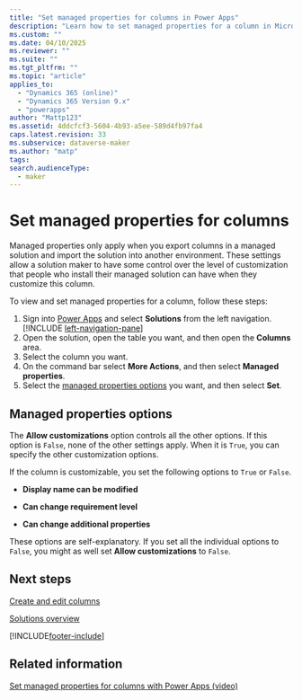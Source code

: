```yaml
---
title: "Set managed properties for columns in Power Apps"
description: "Learn how to set managed properties for a column in Microsoft Dataverse."
ms.custom: ""
ms.date: 04/10/2025
ms.reviewer: ""
ms.suite: ""
ms.tgt_pltfrm: ""
ms.topic: "article"
applies_to: 
  - "Dynamics 365 (online)"
  - "Dynamics 365 Version 9.x"
  - "powerapps"
author: "Mattp123"
ms.assetid: 4ddcfcf3-5604-4b93-a5ee-589d4fb97fa4
caps.latest.revision: 33
ms.subservice: dataverse-maker
ms.author: "matp"
tags: 
search.audienceType: 
  - maker
---
```

# Set managed properties for columns

Managed properties only apply when you export columns in a managed solution and import the solution into another environment. These settings allow a solution maker to have some control over the level of customization that people who install their managed solution can have when they customize this column.

To view and set managed properties for a column, follow these steps:

1. Sign into [Power Apps](https://make.powerapps.com/?utm_source=padocs&utm_medium=linkinadoc&utm_campaign=referralsfromdoc) and select **Solutions** from the left navigation. [!INCLUDE [left-navigation-pane](../../includes/left-navigation-pane.md)]
1. Open the solution, open the table you want, and then open the **Columns** area.
1. Select the column you want.
1. On the command bar select **More Actions**, and then select **Managed properties**.  
1. Select the [managed properties options](#managed-properties-options) you want, and then select **Set**.

## Managed properties options

The **Allow customizations** option controls all the other options. If this option is `False`, none of the other settings apply. When it is `True`, you can specify the other customization options.  
  
 If the column is customizable, you set the following options to `True` or `False`.  
  
- **Display name can be modified**  
  
- **Can change requirement level**  
  
- **Can change additional properties**  
  
These options are self-explanatory. If you set all the individual options to `False`, you might as well set **Allow customizations** to `False`.  

## Next steps

[Create and edit columns](create-edit-fields.md)

[Solutions overview](solutions-overview.md)

[!INCLUDE[footer-include](../../includes/footer-banner.md)]


## Related information

[Set managed properties for columns with Power Apps (video)](https://youtu.be/nKlRG5tHW2M?feature=shared)
